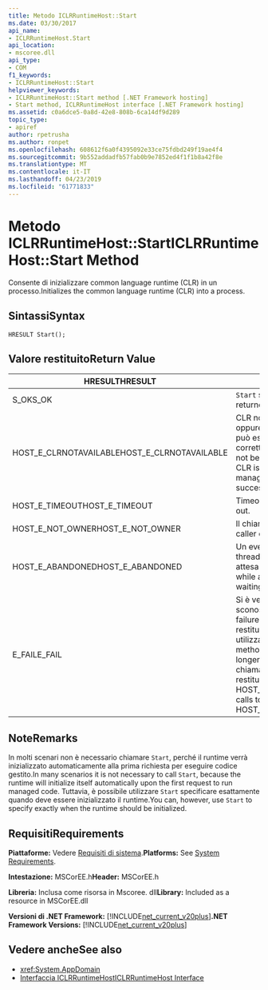 ```yaml
---
title: Metodo ICLRRuntimeHost::Start
ms.date: 03/30/2017
api_name:
- ICLRRuntimeHost.Start
api_location:
- mscoree.dll
api_type:
- COM
f1_keywords:
- ICLRRuntimeHost::Start
helpviewer_keywords:
- ICLRRuntimeHost::Start method [.NET Framework hosting]
- Start method, ICLRRuntimeHost interface [.NET Framework hosting]
ms.assetid: c0a6dce5-0a8d-42e8-808b-6ca14df9d289
topic_type:
- apiref
author: rpetrusha
ms.author: ronpet
ms.openlocfilehash: 608612f6a0f4395092e33ce75fdbd249f19ae4f4
ms.sourcegitcommit: 9b552addadfb57fab0b9e7852ed4f1f1b8a42f8e
ms.translationtype: MT
ms.contentlocale: it-IT
ms.lasthandoff: 04/23/2019
ms.locfileid: "61771833"
---
```

# <a name="iclrruntimehoststart-method"></a><span data-ttu-id="fd3d1-102">Metodo ICLRRuntimeHost::Start</span><span class="sxs-lookup"><span data-stu-id="fd3d1-102">ICLRRuntimeHost::Start Method</span></span>
<span data-ttu-id="fd3d1-103">Consente di inizializzare common language runtime (CLR) in un processo.</span><span class="sxs-lookup"><span data-stu-id="fd3d1-103">Initializes the common language runtime (CLR) into a process.</span></span>  
  
## <a name="syntax"></a><span data-ttu-id="fd3d1-104">Sintassi</span><span class="sxs-lookup"><span data-stu-id="fd3d1-104">Syntax</span></span>  
  
```  
HRESULT Start();  
```  
  
## <a name="return-value"></a><span data-ttu-id="fd3d1-105">Valore restituito</span><span class="sxs-lookup"><span data-stu-id="fd3d1-105">Return Value</span></span>  
  
|<span data-ttu-id="fd3d1-106">HRESULT</span><span class="sxs-lookup"><span data-stu-id="fd3d1-106">HRESULT</span></span>|<span data-ttu-id="fd3d1-107">Descrizione</span><span class="sxs-lookup"><span data-stu-id="fd3d1-107">Description</span></span>|  
|-------------|-----------------|  
|<span data-ttu-id="fd3d1-108">S_OK</span><span class="sxs-lookup"><span data-stu-id="fd3d1-108">S_OK</span></span>|<span data-ttu-id="fd3d1-109">`Start` stato restituito correttamente.</span><span class="sxs-lookup"><span data-stu-id="fd3d1-109">`Start` returned successfully.</span></span>|  
|<span data-ttu-id="fd3d1-110">HOST_E_CLRNOTAVAILABLE</span><span class="sxs-lookup"><span data-stu-id="fd3d1-110">HOST_E_CLRNOTAVAILABLE</span></span>|<span data-ttu-id="fd3d1-111">CLR non è stato caricato in un processo oppure si trova in uno stato in cui non può eseguire codice gestito o elaborare correttamente la chiamata.</span><span class="sxs-lookup"><span data-stu-id="fd3d1-111">The CLR has not been loaded into a process, or the CLR is in a state in which it cannot run managed code or process the call successfully.</span></span>|  
|<span data-ttu-id="fd3d1-112">HOST_E_TIMEOUT</span><span class="sxs-lookup"><span data-stu-id="fd3d1-112">HOST_E_TIMEOUT</span></span>|<span data-ttu-id="fd3d1-113">Timeout della chiamata.</span><span class="sxs-lookup"><span data-stu-id="fd3d1-113">The call timed out.</span></span>|  
|<span data-ttu-id="fd3d1-114">HOST_E_NOT_OWNER</span><span class="sxs-lookup"><span data-stu-id="fd3d1-114">HOST_E_NOT_OWNER</span></span>|<span data-ttu-id="fd3d1-115">Il chiamante non possiede il blocco.</span><span class="sxs-lookup"><span data-stu-id="fd3d1-115">The caller does not own the lock.</span></span>|  
|<span data-ttu-id="fd3d1-116">HOST_E_ABANDONED</span><span class="sxs-lookup"><span data-stu-id="fd3d1-116">HOST_E_ABANDONED</span></span>|<span data-ttu-id="fd3d1-117">Un evento è stato annullato durante un thread bloccato o fiber è rimasta in attesa su di esso.</span><span class="sxs-lookup"><span data-stu-id="fd3d1-117">An event was canceled while a blocked thread or fiber was waiting on it.</span></span>|  
|<span data-ttu-id="fd3d1-118">E_FAIL</span><span class="sxs-lookup"><span data-stu-id="fd3d1-118">E_FAIL</span></span>|<span data-ttu-id="fd3d1-119">Si è verificato un errore irreversibile sconosciuto.</span><span class="sxs-lookup"><span data-stu-id="fd3d1-119">An unknown catastrophic failure occurred.</span></span> <span data-ttu-id="fd3d1-120">Se un metodo viene restituito E_FAIL, CLR non è più utilizzabile all'interno del processo.</span><span class="sxs-lookup"><span data-stu-id="fd3d1-120">If a method returns E_FAIL, the CLR is no longer usable within the process.</span></span> <span data-ttu-id="fd3d1-121">Le chiamate successive ai metodi di hosting restituiranno HOST_E_CLRNOTAVAILABLE.</span><span class="sxs-lookup"><span data-stu-id="fd3d1-121">Subsequent calls to hosting methods return HOST_E_CLRNOTAVAILABLE.</span></span>|  
  
## <a name="remarks"></a><span data-ttu-id="fd3d1-122">Note</span><span class="sxs-lookup"><span data-stu-id="fd3d1-122">Remarks</span></span>  
 <span data-ttu-id="fd3d1-123">In molti scenari non è necessario chiamare `Start`, perché il runtime verrà inizializzato automaticamente alla prima richiesta per eseguire codice gestito.</span><span class="sxs-lookup"><span data-stu-id="fd3d1-123">In many scenarios it is not necessary to call `Start`, because the runtime will initialize itself automatically upon the first request to run managed code.</span></span> <span data-ttu-id="fd3d1-124">Tuttavia, è possibile utilizzare `Start` specificare esattamente quando deve essere inizializzato il runtime.</span><span class="sxs-lookup"><span data-stu-id="fd3d1-124">You can, however, use `Start` to specify exactly when the runtime should be initialized.</span></span>  
  
## <a name="requirements"></a><span data-ttu-id="fd3d1-125">Requisiti</span><span class="sxs-lookup"><span data-stu-id="fd3d1-125">Requirements</span></span>  
 <span data-ttu-id="fd3d1-126">**Piattaforme:** Vedere [Requisiti di sistema](../../../../docs/framework/get-started/system-requirements.md).</span><span class="sxs-lookup"><span data-stu-id="fd3d1-126">**Platforms:** See [System Requirements](../../../../docs/framework/get-started/system-requirements.md).</span></span>  
  
 <span data-ttu-id="fd3d1-127">**Intestazione:** MSCorEE.h</span><span class="sxs-lookup"><span data-stu-id="fd3d1-127">**Header:** MSCorEE.h</span></span>  
  
 <span data-ttu-id="fd3d1-128">**Libreria:** Inclusa come risorsa in Mscoree. dll</span><span class="sxs-lookup"><span data-stu-id="fd3d1-128">**Library:** Included as a resource in MSCorEE.dll</span></span>  
  
 <span data-ttu-id="fd3d1-129">**Versioni di .NET Framework:** [!INCLUDE[net_current_v20plus](../../../../includes/net-current-v20plus-md.md)]</span><span class="sxs-lookup"><span data-stu-id="fd3d1-129">**.NET Framework Versions:** [!INCLUDE[net_current_v20plus](../../../../includes/net-current-v20plus-md.md)]</span></span>  
  
## <a name="see-also"></a><span data-ttu-id="fd3d1-130">Vedere anche</span><span class="sxs-lookup"><span data-stu-id="fd3d1-130">See also</span></span>

- <xref:System.AppDomain>
- [<span data-ttu-id="fd3d1-131">Interfaccia ICLRRuntimeHost</span><span class="sxs-lookup"><span data-stu-id="fd3d1-131">ICLRRuntimeHost Interface</span></span>](../../../../docs/framework/unmanaged-api/hosting/iclrruntimehost-interface.md)
